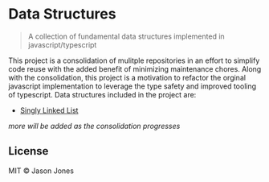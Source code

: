 # Data Structures

> A collection of fundamental data structures implemented in javascript/typescript

This project is a consolidation of mulitple repositories in an effort to simplify code reuse with the added benefit of minimizing maintenance chores. Along with the consolidation, this project is a motivation to refactor the orginal javascript implementation to leverage the type safety and improved tooling of typescript. Data structures included in the project are:

-   [Singly Linked List](https://github.com/jasonsjones/data-structures/tree/master/packages/singly-linked-list)

_more will be added as the consolidation progresses_

## License

MIT &copy; Jason Jones
